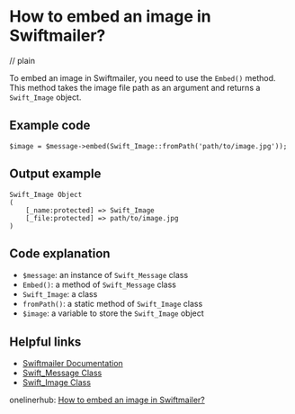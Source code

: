 # How to embed an image in Swiftmailer?
// plain

To embed an image in Swiftmailer, you need to use the `Embed()` method. This method takes the image file path as an argument and returns a `Swift_Image` object.

## Example code

```
$image = $message->embed(Swift_Image::fromPath('path/to/image.jpg'));
```

## Output example

```
Swift_Image Object
(
    [_name:protected] => Swift_Image
    [_file:protected] => path/to/image.jpg
)
```

## Code explanation

- `$message`: an instance of `Swift_Message` class
- `Embed()`: a method of `Swift_Message` class
- `Swift_Image`: a class
- `fromPath()`: a static method of `Swift_Image` class
- `$image`: a variable to store the `Swift_Image` object

## Helpful links
- [Swiftmailer Documentation](https://swiftmailer.symfony.com/docs/introduction.html)
- [Swift_Message Class](https://swiftmailer.symfony.com/api/master/class-Swift_Message.html)
- [Swift_Image Class](https://swiftmailer.symfony.com/api/master/class-Swift_Image.html)

onelinerhub: [How to embed an image in Swiftmailer?](https://onelinerhub.com/php-swiftmailer/how-to-embed-an-image-in-swiftmailer)